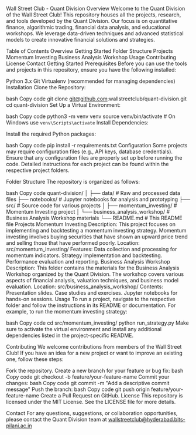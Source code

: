 Wall Street Club - Quant Division
Overview
Welcome to the Quant Division of the Wall Street Club! This repository houses all the projects, research, and tools developed by the Quant Division. Our focus is on quantitative finance, algorithmic trading, financial data analysis, and educational workshops. We leverage data-driven techniques and advanced statistical models to create innovative financial solutions and strategies.

Table of Contents
Overview
Getting Started
Folder Structure
Projects
Momentum Investing
Business Analysis Workshop
Usage
Contributing
License
Contact
Getting Started
Prerequisites
Before you can use the tools and projects in this repository, ensure you have the following installed:

Python 3.x
Git
Virtualenv (recommended for managing dependencies)
Installation
Clone the Repository:

bash
Copy code
git clone git@github.com:wallstreetclub/quant-division.git
cd quant-division
Set Up a Virtual Environment:

bash
Copy code
python3 -m venv venv
source venv/bin/activate  # On Windows use `venv\Scripts\activate`
Install Dependencies:

Install the required Python packages:

bash
Copy code
pip install -r requirements.txt
Configuration
Some projects may require configuration files (e.g., API keys, database credentials). Ensure that any configuration files are properly set up before running the code. Detailed instructions for each project can be found within the respective project folders.

Folder Structure
The repository is organized as follows:

bash
Copy code
quant-division/
│
├── data/                   # Raw and processed data files
├── notebooks/              # Jupyter notebooks for analysis and prototyping
├── src/                    # Source code for various projects
│   ├── momentum_investing/ # Momentum Investing project
│   └── business_analysis_workshop/ # Business Analysis Workshop materials
└── README.md               # This README file
Projects
Momentum Investing
Description: This project focuses on implementing and backtesting a momentum investing strategy. Momentum investing involves buying securities that have shown an upward price trend and selling those that have performed poorly.
Location: src/momentum_investing/
Features:
Data collection and processing for momentum indicators.
Strategy implementation and backtesting.
Performance evaluation and reporting.
Business Analysis Workshop
Description: This folder contains the materials for the Business Analysis Workshop organized by the Quant Division. The workshop covers various aspects of financial analysis, valuation techniques, and business model evaluation.
Location: src/business_analysis_workshop/
Contents:
Presentation slides.
Case studies and exercises.
Jupyter notebooks for hands-on sessions.
Usage
To run a project, navigate to the respective folder and follow the instructions in its README or documentation. For example, to run the momentum investing strategy:

bash
Copy code
cd src/momentum_investing/
python run_strategy.py
Make sure to activate the virtual environment and install any additional dependencies listed in the project-specific README.

Contributing
We welcome contributions from members of the Wall Street Club! If you have an idea for a new project or want to improve an existing one, follow these steps:

Fork the repository.
Create a new branch for your feature or bug fix:
bash
Copy code
git checkout -b feature/your-feature-name
Commit your changes:
bash
Copy code
git commit -m "Add a descriptive commit message"
Push the branch:
bash
Copy code
git push origin feature/your-feature-name
Create a Pull Request on GitHub.
License
This repository is licensed under the MIT License. See the LICENSE file for more details.

Contact
For any questions, suggestions, or collaboration opportunities, please contact the Quant Division team at wallstreetclub@hyderabad.bits-pilani.ac.in

